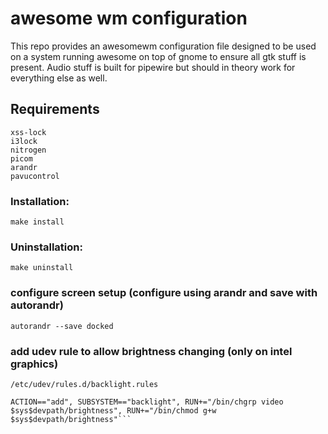 # awesome wm configuration
This repo provides an awesomewm configuration file designed to be used on a system running awesome on top of gnome to ensure all gtk stuff is present. Audio stuff is built for pipewire but should in theory work for everything else as well.
## Requirements
```
xss-lock
i3lock
nitrogen
picom
arandr
pavucontrol
```
### Installation:
```
make install
```
### Uninstallation:
```
make uninstall
```


### configure screen setup (configure using arandr and save with autorandr)
```
autorandr --save docked
```

### add udev rule to allow brightness changing (only on intel graphics)
`/etc/udev/rules.d/backlight.rules`
```
ACTION=="add", SUBSYSTEM=="backlight", RUN+="/bin/chgrp video $sys$devpath/brightness", RUN+="/bin/chmod g+w $sys$devpath/brightness"```